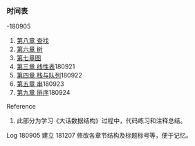 ### 时间表

-180905
1. [第八章 查找](https://github.com/rensandao/LeetCode/tree/master/data_structure/Searching)
2. [第六章 树](https://github.com/rensandao/LeetCode/tree/master/data_structure/Tree)
3. [第七章图](https://github.com/rensandao/LeetCode/tree/master/data_structure/Graph)
4. [第三章 线性表](https://github.com/rensandao/LeetCode/tree/master/data_structure/List)180921
5. [第四章 栈与队列](https://github.com/rensandao/LeetCode/tree/master/data_structure/Stack_and_queue)180922
6. [第五章 串](https://github.com/rensandao/LeetCode/tree/master/data_structure/String)180923
7. [第九章 排序](https://github.com/rensandao/LeetCode/tree/master/data_structure/Sort)180924


Reference
1. 此部分为学习《大话数据结构》过程中，代码练习和注释总结。

Log
180905 建立
181207 修改各章节结构及标题标号等，便于记忆。
